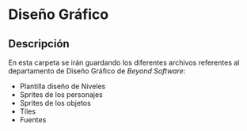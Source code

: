 # Diseño Gráfico
## Descripción

En esta carpeta se irán guardando los diferentes archivos referentes al departamento de Diseño Gráfico de *Beyond* *Software*:
- Plantilla diseño de Niveles
- Sprites de los personajes
- Sprites de los objetos
- Tiles
- Fuentes
